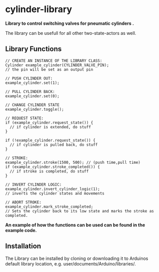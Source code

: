 # cylinder-library 

**Library to control switching valves for pneumatic cylinders .**

The library can be usefull for all other two-state-actors as well.

Library Functions
---------------

	
	// CREATE AN INSTANCE OF THE LIBRARY CLASS:
	Cylinder example_cylinder(CYLINDER_VALVE_PIN);
	// the pin will be set as an output pin
	
	// PUSH CYLINDER OUT:
	example_cylinder.set(1);
	
	// PULL CYLINDER BACK:
	example_cylinder.set(0);
	
	// CHANGE CYLINDER STATE
	example_cylinder.toggle();
	
	// REQUEST STATE:
	if (example_cylinder.request_state()) {
      // if cylinder is extended, do stuff
	}
	
	if (!example_cylinder.request_state()) {
      // if cylinder is pulled back, do stuff
	}
	
	// STROKE:
	example_cylinder.stroke(1500, 500); // (push time,pull time)
	if (example_cylinder.stroke_completed()) {
      // if stroke is completed, do stuff
	}

	// INVERT CYLINDER LOGIC:
	example_cylinder.invert_cylinder_logic(1);
	// inverts the cylinder states and movements

	// ABORT STROKE:
	example_cylinder.mark_stroke_completed;
	// Sets the cylinder back to its low state and marks the stroke as completed.

**An example of how the functions can be used can be found in the example code.**	
  

Installation
------------
The Library can be installed by cloning or downloading it to Arduinos default library location, e.g. user/documents/Arduino/libraries/.

